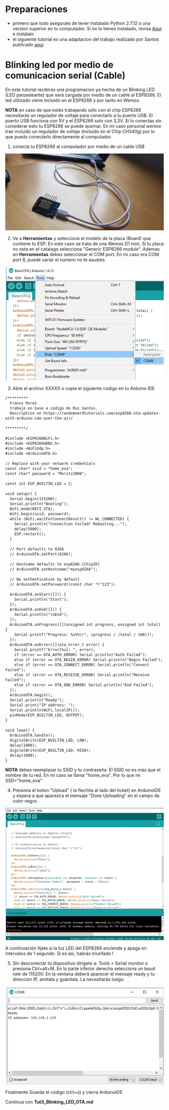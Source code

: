 # Preparaciones

* primero que todo asegurate de tener instalado Python 2.7.12 o una version superior en tu computador. Si no lo tienes instalado, revisa [Aquí](https://www.python.org/downloads/) e instálalo
* el siguiente tutorial es una adaptacion del trabajo realizado por Santos publicado [aqui](https://randomnerdtutorials.com/esp8266-ota-updates-with-arduino-ide-over-the-air/).

# Blinking led por medio de comunicacion serial (Cable)

En este tutorial recibiras una programacion ya hecha de un Blinking LED (LED parpadeante) que será cargada por medio de un cable al ESP8266. El led utilizado viene incluido en el ESP8266 y por tanto en Wemos.

**NOTA** en caso de que estés trabajando sólo con el chip ESP8266 necesitarás un regulador de voltaje para conectarlo a tu puerto USB. El puerto USB funciona con 5V y el ESP8266 solo con 3,3V. Si lo conectas sin considerar esto tu ESP8266 se puede quemar. En mi caso personal *wemos* trae incluido un regulador de voltaje (incluido en el Chip CH340g) por lo que puedo conectarlo directamente al computador.  

1. conecta tu ESP8266 al computador por medio de un cable USB

![](/images/ESP8266_serial.jpeg)

2. Ve a **Herramientas** y selecciona el modelo de la placa (Board) que contiene tu  ESP. En este caso se trata de una Wemos D1 mini. Si tu placa no esta en el catalago selecciona "Generic ESP8266 module".
Ademas en **Herramientas** debes seleccionar el COM port. En mi caso era COM port 8, puede variar el numero no te asustes.

![](images/ArduinoIDE_choose_Boardt.PNG)

3. Abre el archivo XXXXX o copia el siguiente codigo en tu Arduino IDE

``` arduino
/*********
  Franco Perez
  trabajo en base a codigo de Rui Santos. 
  Description on https://randomnerdtutorials.com/esp8266-ota-updates-with-arduino-ide-over-the-air/
  
*********/

#include <ESP8266WiFi.h>
#include <ESP8266mDNS.h>
#include <WiFiUdp.h>
#include <ArduinoOTA.h>

// Replace with your network credentials
const char* ssid = "home_eva";
const char* password = "Moritz2008";

const int ESP_BUILTIN_LED = 2;

void setup() {
  Serial.begin(115200);
  Serial.println("Booting");
  WiFi.mode(WIFI_STA);
  WiFi.begin(ssid, password);
  while (WiFi.waitForConnectResult() != WL_CONNECTED) {
    Serial.println("Connection Failed! Rebooting...");
    delay(5000);
    ESP.restart();
  }

  // Port defaults to 8266
  // ArduinoOTA.setPort(8266);

  // Hostname defaults to esp8266-[ChipID]
  // ArduinoOTA.setHostname("myesp8266");

  // No authentication by default
  // ArduinoOTA.setPassword((const char *)"123");

  ArduinoOTA.onStart([]() {
    Serial.println("Start");
  });
  ArduinoOTA.onEnd([]() {
    Serial.println("\nEnd");
  });
  ArduinoOTA.onProgress([](unsigned int progress, unsigned int total) {
    Serial.printf("Progress: %u%%\r", (progress / (total / 100)));
  });
  ArduinoOTA.onError([](ota_error_t error) {
    Serial.printf("Error[%u]: ", error);
    if (error == OTA_AUTH_ERROR) Serial.println("Auth Failed");
    else if (error == OTA_BEGIN_ERROR) Serial.println("Begin Failed");
    else if (error == OTA_CONNECT_ERROR) Serial.println("Connect Failed");
    else if (error == OTA_RECEIVE_ERROR) Serial.println("Receive Failed");
    else if (error == OTA_END_ERROR) Serial.println("End Failed");
  });
  ArduinoOTA.begin();
  Serial.println("Ready");
  Serial.print("IP address: ");
  Serial.println(WiFi.localIP());
  pinMode(ESP_BUILTIN_LED, OUTPUT);
}

void loop() {
  ArduinoOTA.handle();
  digitalWrite(ESP_BUILTIN_LED, LOW);
  delay(1000);
  digitalWrite(ESP_BUILTIN_LED, HIGH);
  delay(1000);
}

 ```
**NOTA** debes reemplazar tu SSID y tu contraseña. El SSID no es más que el nombre de tu red. En mi caso se llama "home_eva". Por lo que mi SSD="home_eva"

4. Presiona el boton "Upload" ( la flechita al lado del ticket) en ArduinoIDE y espera a que aparezca el mensaje "Done Uploading" en el campo de color negro.

![](/Images/Paso4.png)

A continuación fíjate si la luz LED del ESP8266 enciende y apaga en intervalos de 1 segundo. Si es así, habrás triunfado !

5. Sin desconectar tu dispositivo dírígete a: Tools > Serial monitor o presiona Ctrl+alt+M. En la parte inferior derecha selecciona un *baud rate* de 115200. En la ventana deberá aparecer el mensaje ready y tu direccion IP, anótala y guárdala. La necesitarás luego.

![](/Images/Paso5.png)

Finalmente Guarda el código (ctrl+s) y cierra ArduinoIDE

Continua con **Tut3_Blinking_LED_OTA.md**


